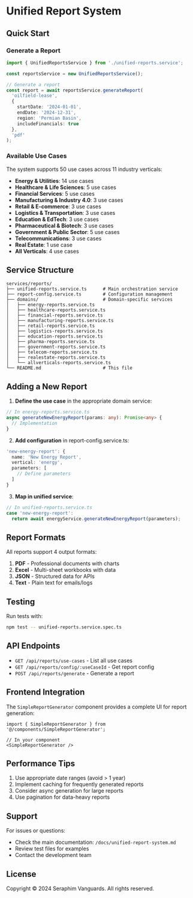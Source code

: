 # Unified Report System

## Quick Start

### Generate a Report

```typescript
import { UnifiedReportsService } from './unified-reports.service';

const reportsService = new UnifiedReportsService();

// Generate a report
const report = await reportsService.generateReport(
  'oilfield-lease',
  {
    startDate: '2024-01-01',
    endDate: '2024-12-31',
    region: 'Permian Basin',
    includeFinancials: true
  },
  'pdf'
);
```

### Available Use Cases

The system supports 50 use cases across 11 industry verticals:

- **Energy & Utilities**: 14 use cases
- **Healthcare & Life Sciences**: 5 use cases
- **Financial Services**: 5 use cases
- **Manufacturing & Industry 4.0**: 3 use cases
- **Retail & E-commerce**: 3 use cases
- **Logistics & Transportation**: 3 use cases
- **Education & EdTech**: 3 use cases
- **Pharmaceutical & Biotech**: 3 use cases
- **Government & Public Sector**: 5 use cases
- **Telecommunications**: 3 use cases
- **Real Estate**: 1 use case
- **All Verticals**: 4 use cases

## Service Structure

```
services/reports/
├── unified-reports.service.ts      # Main orchestration service
├── report-config.service.ts        # Configuration management
├── domains/                        # Domain-specific services
│   ├── energy-reports.service.ts
│   ├── healthcare-reports.service.ts
│   ├── financial-reports.service.ts
│   ├── manufacturing-reports.service.ts
│   ├── retail-reports.service.ts
│   ├── logistics-reports.service.ts
│   ├── education-reports.service.ts
│   ├── pharma-reports.service.ts
│   ├── government-reports.service.ts
│   ├── telecom-reports.service.ts
│   ├── realestate-reports.service.ts
│   └── allverticals-reports.service.ts
└── README.md                       # This file
```

## Adding a New Report

1. **Define the use case** in the appropriate domain service:

```typescript
// In energy-reports.service.ts
async generateNewEnergyReport(params: any): Promise<any> {
  // Implementation
}
```

2. **Add configuration** in report-config.service.ts:

```typescript
'new-energy-report': {
  name: 'New Energy Report',
  vertical: 'energy',
  parameters: [
    // Define parameters
  ]
}
```

3. **Map in unified service**:

```typescript
// In unified-reports.service.ts
case 'new-energy-report':
  return await energyService.generateNewEnergyReport(parameters);
```

## Report Formats

All reports support 4 output formats:

1. **PDF** - Professional documents with charts
2. **Excel** - Multi-sheet workbooks with data
3. **JSON** - Structured data for APIs
4. **Text** - Plain text for emails/logs

## Testing

Run tests with:

```bash
npm test -- unified-reports.service.spec.ts
```

## API Endpoints

- `GET /api/reports/use-cases` - List all use cases
- `GET /api/reports/config/:useCaseId` - Get report config
- `POST /api/reports/generate` - Generate a report

## Frontend Integration

The `SimpleReportGenerator` component provides a complete UI for report generation:

```tsx
import { SimpleReportGenerator } from '@/components/SimpleReportGenerator';

// In your component
<SimpleReportGenerator />
```

## Performance Tips

1. Use appropriate date ranges (avoid > 1 year)
2. Implement caching for frequently generated reports
3. Consider async generation for large reports
4. Use pagination for data-heavy reports

## Support

For issues or questions:
- Check the main documentation: `/docs/unified-report-system.md`
- Review test files for examples
- Contact the development team

## License

Copyright © 2024 Seraphim Vanguards. All rights reserved.